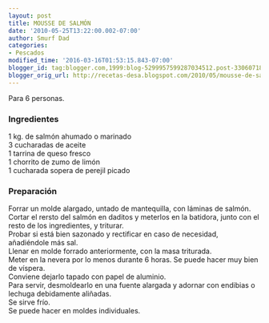 ```yaml
---
layout: post
title: MOUSSE DE SALMÓN
date: '2010-05-25T13:22:00.002-07:00'
author: Smurf Dad
categories:
- Pescados
modified_time: '2016-03-16T01:53:15.843-07:00'
blogger_id: tag:blogger.com,1999:blog-5299957599287034512.post-3306071821003967110
blogger_orig_url: http://recetas-desa.blogspot.com/2010/05/mousse-de-salmon.html
---
```


Para 6 personas.<br /><h3>Ingredientes</h3>1 kg. de salmón ahumado o marinado<br />3 cucharadas de aceite<br />1 tarrina de queso fresco<br />1 chorrito de zumo de limón<br />1 cucharada sopera de perejil picado<br /><h3>Preparación</h3>Forrar un molde alargado, untado de mantequilla, con láminas de salmón.<br />Cortar el rersto del salmón en daditos y meterlos en la batidora, junto con el resto de los ingredientes, y triturar.<br />Probar si está bien sazonado y rectificar en caso de necesidad, añadiéndole más sal.<br />Llenar en molde forrado anteriormente, con la masa triturada.<br />Meter en la nevera por lo menos durante 6 horas. Se puede hacer muy bien de víspera.<br />Conviene dejarlo tapado con papel de aluminio.<br />Para servir, desmoldearlo en una fuente alargada y adornar con endibias o lechuga debidamente aliñadas.<br />Se sirve frío.<br />Se puede hacer en moldes individuales.